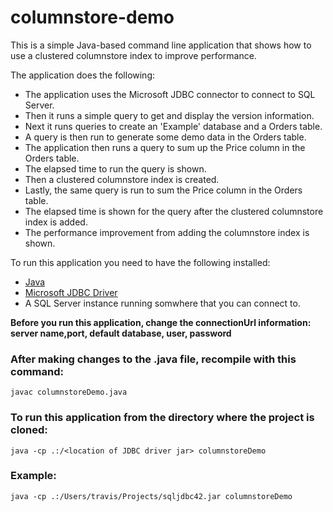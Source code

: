 # columnstore-demo
This is a simple Java-based command line application that shows how to use a clustered columnstore index to improve performance.

The application does the following:
* The application uses the Microsoft JDBC connector to connect to SQL Server.
* Then it runs a simple query to get and display the version information.
* Next it runs queries to create an 'Example' database and a Orders table.
* A query is then run to generate some demo data in the Orders table.
* The application then runs a query to sum up the Price column in the Orders table.
* The elapsed time to run the query is shown.
* Then a clustered columnstore index is created.
* Lastly, the same query is run to sum the Price column in the Orders table.
* The elapsed time is shown for the query after the clustered columnstore index is added.
* The performance improvement from adding the columnstore index is shown.

To run this application you need to have the following installed:
* [Java](https://java.com/en/download/help/index_installing.xml)
* [Microsoft JDBC Driver](https://www.microsoft.com/en-us/download/details.aspx?id=11774)
* A SQL Server instance running somwhere that you can connect to.

**Before you run this application, change the connectionUrl information: server name,port, default database, user, password**

### After making changes to the .java file, recompile with this command:
`javac columnstoreDemo.java`

### To run this application from the directory where the project is cloned:
`java -cp .:/<location of JDBC driver jar> columnstoreDemo`

### Example:
`java -cp .:/Users/travis/Projects/sqljdbc42.jar columnstoreDemo`